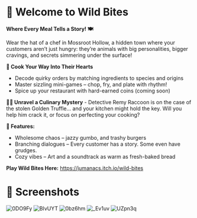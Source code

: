 
# 🐾 Welcome to Wild Bites 
**Where Every Meal Tells a Story! 🍽️** 

Wear the hat of a chef in Mossroot Hollow, a hidden town where your customers aren’t just hungry: they’re animals with big personalities, bigger cravings, and secrets simmering under the surface! 

**🍳 Cook Your Way Into Their Hearts** 
- Decode quirky orders by matching ingredients to species and origins
- Master sizzling mini-games – chop, fry, and plate with rhythm!
- Spice up your restaurant with hard-earned coins (coming soon)

**🕵️‍♂️ Unravel a Culinary Mystery** - Detective Remy Raccoon is on the case of the stolen Golden Truffle... and your kitchen might hold the key. Will you help him crack it, or focus on perfecting your cooking?

**🌟 Features:**
- Wholesome chaos – jazzy gumbo, and trashy burgers
- Branching dialogues – Every customer has a story. Some even have grudges.
- Cozy vibes – Art and a soundtrack as warm as fresh-baked bread

**Play Wild Bites Here:**
https://jumanacs.itch.io/wild-bites

# 🍜 Screenshots 
![0DO9Fy](https://github.com/user-attachments/assets/ba283212-8eb1-49ea-948a-8d820ba8e890)
![BIvUYT](https://github.com/user-attachments/assets/5520c33a-0fe3-484c-ae08-fdc2c76e5cf9)
![0bz6hm](https://github.com/user-attachments/assets/137b4fd1-003c-4033-9903-6384893e5baa)
![_Ev1uv](https://github.com/user-attachments/assets/2c3356c4-8571-448d-a5e8-bc64b76356c7)
![UZpn3q](https://github.com/user-attachments/assets/756575fb-ce2d-42bd-b453-ea5f89c3035a)
